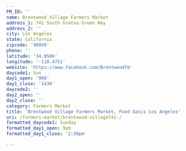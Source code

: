 ```yaml
---
FM_ID: ''
name: Brentwood Village Farmers Market
address_1: 741 South Gretna Green Way
address_2: ''
city: Los Angeles
state: California
zipcode: '90049'
phone: ''
latitude: '34.0506'
longitude: '-118.4751'
website: 'https://www.facebook.com/Brentwoodfm'
daycode1: Sun
day1_open: '900'
day1_close: '1430'
daycode2: ''
day2_open: ''
day2_close: ''
category: Farmers Market
title: 'Brentwood Village Farmers Market, Food Oasis Los Angeles'
uri: /farmers-market/brentwood-village741-/
formatted_daycode1: Sunday
formatted_day1_open: 9am
formatted_day1_close: '2:30pm'

---
```

